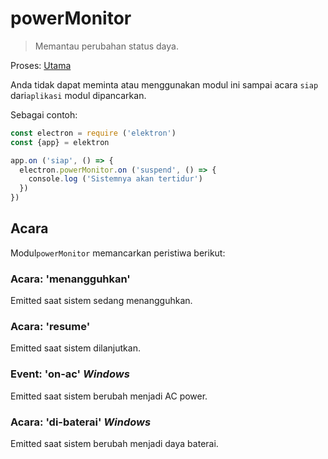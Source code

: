# powerMonitor

> Memantau perubahan status daya.

Proses: [Utama](../glossary.md#main-process)

Anda tidak dapat meminta atau menggunakan modul ini sampai acara `siap` dari`aplikasi` modul dipancarkan.

Sebagai contoh:

```javascript
const electron = require ('elektron')
const {app} = elektron

app.on ('siap', () => {
  electron.powerMonitor.on ('suspend', () => {
    console.log ('Sistemnya akan tertidur')
  })
})
```

## Acara

Modul`powerMonitor` memancarkan peristiwa berikut:

### Acara: 'menangguhkan'

Emitted saat sistem sedang menangguhkan.

### Acara: 'resume'

Emitted saat sistem dilanjutkan.

### Event: 'on-ac' *Windows*

Emitted saat sistem berubah menjadi AC power.

### Acara: 'di-baterai' *Windows*

Emitted saat sistem berubah menjadi daya baterai.
